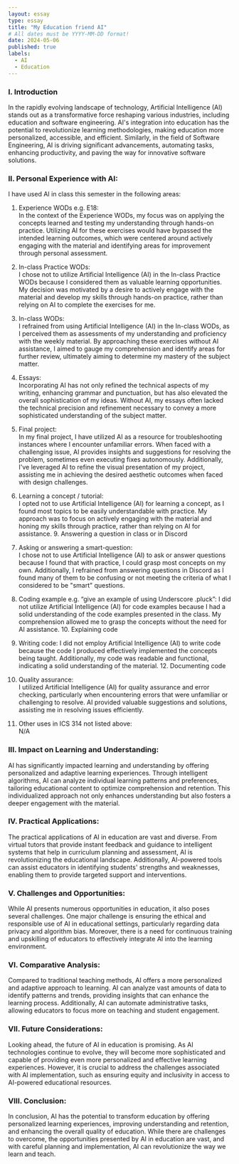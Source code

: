 ```yaml
---
layout: essay
type: essay
title: "My Education friend AI"
# All dates must be YYYY-MM-DD format!
date: 2024-05-06
published: true
labels:
  - AI
  - Education
---
```


### I. Introduction
In the rapidly evolving landscape of technology, Artificial Intelligence (AI) stands out as a transformative force reshaping various industries, including education and software engineering. AI's integration into education has the potential to revolutionize learning methodologies, making education more personalized, accessible, and efficient. Similarly, in the field of Software Engineering, AI is driving significant advancements, automating tasks, enhancing productivity, and paving the way for innovative software solutions.

### II. Personal Experience with AI:
I have used AI in class this semester in the following areas:

  1. Experience WODs e.g. E18:  
    In the context of the Experience WODs, my focus was on applying the concepts learned and testing my understanding through hands-on practice. Utilizing AI for these exercises would have bypassed the intended learning outcomes, which were centered around actively engaging with the material and identifying areas for improvement through personal assessment.

  2. In-class Practice WODs:  
I chose not to utilize Artificial Intelligence (AI) in the In-class Practice WODs because I considered them as valuable learning opportunities. My decision was motivated by a desire to actively engage with the material and develop my skills through hands-on practice, rather than relying on AI to complete the exercises for me.
  3. In-class WODs:  
I refrained from using Artificial Intelligence (AI) in the In-class WODs, as I perceived them as assessments of my understanding and proficiency with the weekly material. By approaching these exercises without AI assistance, I aimed to gauge my comprehension and identify areas for further review, ultimately aiming to determine my mastery of the subject matter.
 4. Essays:  
Incorporating AI has not only refined the technical aspects of my writing, enhancing grammar and punctuation, but has also elevated the overall sophistication of my ideas. Without AI, my essays often lacked the technical precision and refinement necessary to convey a more sophisticated understanding of the subject matter.

  5. Final project:   
In my final project, I have utilized AI as a resource for troubleshooting instances where I encounter unfamiliar errors. When faced with a challenging issue, AI provides insights and suggestions for resolving the problem, sometimes even executing fixes autonomously. Additionally, I've leveraged AI to refine the visual presentation of my project, assisting me in achieving the desired aesthetic outcomes when faced with design challenges.

  6. Learning a concept / tutorial:  
I opted not to use Artificial Intelligence (AI) for learning a concept, as I found most topics to be easily understandable with practice. My approach was to focus on actively engaging with the material and honing my skills through practice, rather than relying on AI for assistance.  9. Answering a question in class or in Discord

  7. Asking or answering a smart-question:  
I chose not to use Artificial Intelligence (AI) to ask or answer questions because I found that with practice, I could grasp most concepts on my own. Additionally, I refrained from answering questions in Discord as I found many of them to be confusing or not meeting the criteria of what I considered to be "smart" questions.

  9. Coding example e.g. “give an example of using Underscore .pluck”: 
I did not utilize Artificial Intelligence (AI) for code examples because I had a solid understanding of the code examples presented in the class. My comprehension allowed me to grasp the concepts without the need for AI assistance.  10. Explaining code

  11. Writing code: 
I did not employ Artificial Intelligence (AI) to write code because the code I produced effectively implemented the concepts being taught. Additionally, my code was readable and functional, indicating a solid understanding of the material.  12. Documenting code

  13. Quality assurance:  
I utilized Artificial Intelligence (AI) for quality assurance and error checking, particularly when encountering errors that were unfamiliar or challenging to resolve. AI provided valuable suggestions and solutions, assisting me in resolving issues efficiently.
14. Other uses in ICS 314 not listed above:  
  N/A

### III. Impact on Learning and Understanding:
AI has significantly impacted learning and understanding by offering personalized and adaptive learning experiences. Through intelligent algorithms, AI can analyze individual learning patterns and preferences, tailoring educational content to optimize comprehension and retention. This individualized approach not only enhances understanding but also fosters a deeper engagement with the material.

### IV. Practical Applications:
The practical applications of AI in education are vast and diverse. From virtual tutors that provide instant feedback and guidance to intelligent systems that help in curriculum planning and assessment, AI is revolutionizing the educational landscape. Additionally, AI-powered tools can assist educators in identifying students' strengths and weaknesses, enabling them to provide targeted support and interventions.

### V. Challenges and Opportunities:
While AI presents numerous opportunities in education, it also poses several challenges. One major challenge is ensuring the ethical and responsible use of AI in educational settings, particularly regarding data privacy and algorithm bias. Moreover, there is a need for continuous training and upskilling of educators to effectively integrate AI into the learning environment.

### VI. Comparative Analysis:
Compared to traditional teaching methods, AI offers a more personalized and adaptive approach to learning. AI can analyze vast amounts of data to identify patterns and trends, providing insights that can enhance the learning process. Additionally, AI can automate administrative tasks, allowing educators to focus more on teaching and student engagement.

### VII. Future Considerations:
Looking ahead, the future of AI in education is promising. As AI technologies continue to evolve, they will become more sophisticated and capable of providing even more personalized and effective learning experiences. However, it is crucial to address the challenges associated with AI implementation, such as ensuring equity and inclusivity in access to AI-powered educational resources.

### VIII. Conclusion:
In conclusion, AI has the potential to transform education by offering personalized learning experiences, improving understanding and retention, and enhancing the overall quality of education. While there are challenges to overcome, the opportunities presented by AI in education are vast, and with careful planning and implementation, AI can revolutionize the way we learn and teach.

